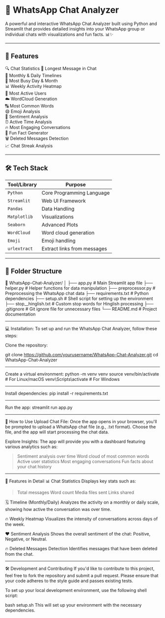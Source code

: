 # 💬 WhatsApp Chat Analyzer

A powerful and interactive WhatsApp Chat Analyzer built using Python and Streamlit that provides detailed insights into your WhatsApp group or individual chats with visualizations and fun facts. 📊✨

---

## 🚀 Features

🔍 Chat Statistics
📏 Longest Message in Chat  
📆 Monthly & Daily Timelines  
📅 Most Busy Day & Month  
📊 Weekly Activity Heatmap  
👥 Most Active Users  
☁️ WordCloud Generation  
🔠 Most Common Words  
😄 Emoji Analysis  
🧠 Sentiment Analysis  
⏰ Active Time Analysis  
🔥 Most Engaging Conversations  
🎉 Fun Fact Generator  
🗑️ Deleted Messages Detection  
📈 Chat Streak Analysis  

---

## 🛠️ Tech Stack


| Tool/Library     | Purpose                        |
|------------------|--------------------------------|
| `Python`         | Core Programming Language      |
| `Streamlit`      | Web UI Framework               |
| `Pandas`         | Data Handling                  |
| `Matplotlib`     | Visualizations                 |
| `Seaborn`        | Advanced Plots                 |
| `WordCloud`      | Word cloud generation          |
| `Emoji`          | Emoji handling                 |
| `urlextract`     | Extract links from messages    |

---

## 📂 Folder Structure

📁 WhatsApp-Chat-Analyzer/
│
├── app.py                      # Main Streamlit app file
├── helper.py                   # Helper functions for data manipulation
├── preprocessor.py             # Preprocessing the WhatsApp chat data
├── requirements.txt            # Python dependencies
├── setup.sh                    # Shell script for setting up the environment
├── stop__hinglish.txt           # Custom stop words for Hinglish processing
├── .gitignore                  # Git ignore file for unnecessary files
└── README.md                   # Project documentation

___
💻 Installation:
To set up and run the WhatsApp Chat Analyzer, follow these steps:

Clone the repository:

git clone https://github.com/yourusername/WhatsApp-Chat-Analyzer.git
cd WhatsApp-Chat-Analyzer
___

Create a virtual environment:
python -m venv venv
source venv/bin/activate  # For Linux/macOS
venv\Scripts\activate     # For Windows
___

Install dependencies:
pip install -r requirements.txt
___

Run the app:
streamlit run app.py

___

📑 How to Use
Upload Chat File:
Once the app opens in your browser, you'll be prompted to upload a WhatsApp chat file (e.g., .txt format).
Choose the file, and the app will start processing the chat data.

Explore Insights:
The app will provide you with a dashboard featuring various analytics such as:

>Sentiment analysis over time
>Word cloud of most common words
>Active user statistics
>Most engaging conversations
>Fun facts about your chat history

___

🚀 Features in Detail
📊 Chat Statistics
Displays key stats such as:

>Total messages
>Word count
>Media files sent
>Links shared

🗓️ Timeline (Monthly/Daily)
Analyzes the activity on a monthly or daily scale, showing how active the conversation was over time.

🔥 Weekly Heatmap
Visualizes the intensity of conversations across days of the week.

❤️ Sentiment Analysis
Shows the overall sentiment of the chat: Positive, Negative, or Neutral.

🔥 Deleted Messages Detection
Identifies messages that have been deleted from the chat.

___

🛠️ Development and Contributing
If you'd like to contribute to this project, feel free to fork the repository and submit a pull request. Please ensure that your code adheres to the style guide and passes existing tests.

To set up your local development environment, use the following shell script:

bash setup.sh
This will set up your environment with the necessary dependencies.





